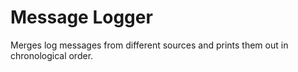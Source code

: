 # Message Logger

Merges log messages from different sources and prints them out in chronological order.  

